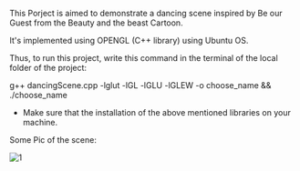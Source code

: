 This Porject is aimed to demonstrate a dancing scene inspired by Be our Guest from the Beauty and the beast Cartoon.

It's implemented using OPENGL (C++ library) using Ubuntu OS. 

Thus, to run this project, write this command in the terminal of the local folder of the project: 

g++ dancingScene.cpp -lglut -lGL -lGLU -lGLEW  -o choose_name && ./choose_name

- Make sure that the installation of the above mentioned libraries on your machine.

Some Pic of the scene: 

![1](https://user-images.githubusercontent.com/22107086/35456502-6c2c2306-02de-11e8-88c7-9723f9751f44.png)

